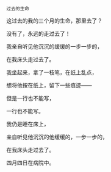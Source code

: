     过去的生命 

   这过去的我的三个月的生命，那里去了？

   没有了，永远的走过去了！

   我亲自听见他沉沉的缓缓的一步一步的，

   在我床头走过去了。

   我坐起来，拿了一枝笔，在纸上乱点，

   想将他按在纸上，留下一些痕迹——

   但是一行也不能写，

   一行也不能写。

   我仍是睡在床上，

   亲自听见他沉沉的他缓缓的，一步一步的，

   在我床头走过去了。

   四月四日在病院中。

